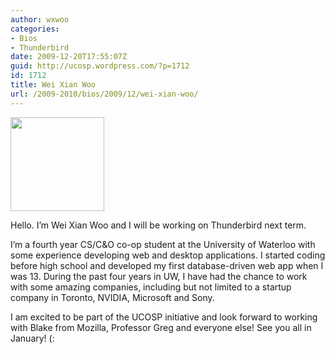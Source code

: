 ```yaml
---
author: wxwoo
categories:
- Bios
- Thunderbird
date: 2009-12-20T17:55:07Z
guid: http://ucosp.wordpress.com/?p=1712
id: 1712
title: Wei Xian Woo
url: /2009-2010/bios/2009/12/wei-xian-woo/
---
```


[<img class="alignnone size-full wp-image-1715" title="Wei Xian Woo" src="http://ucosp.files.wordpress.com/2009/12/xian150x150.jpg" alt="" width="150" height="150" />](http://ucosp.files.wordpress.com/2009/12/xian150x150.jpg)

Hello. I&#8217;m Wei Xian Woo and I will be working on Thunderbird next term.

I&#8217;m a fourth year CS/C&O co-op student at the University of Waterloo with some experience developing web and desktop applications. I started coding before high school and developed my first database-driven web app when I was 13. During the past four years in UW, I have had the chance to work with some amazing companies, including but not limited to a startup company in Toronto, NVIDIA, Microsoft and Sony.

I am excited to be part of the UCOSP initiative and look forward to working with Blake from Mozilla, Professor Greg and everyone else! See you all in January! (:
